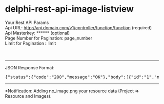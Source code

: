 # delphi-rest-api-image-listview

Your Rest API Params <br>
Api URL: http://api.domain.com/v1/controller/function/function (required) <br>
Api Masterkey: ****** (optional) <br>
Page Number for Pagination: page_number <br>
Limit for Pagination : limit <br>
<br><br>
<hr>
JSON Response Format:
<pre>
{"status":{"code":"200","message":"OK"},"body":[{"id":"1","manufacturer":"Apex Tactical","model":"6-25x Tactical","model_number":"625X50GMIR","weight":"29.98oz\/850g","overall_length":"16.3","objective":"50mm","tube_diameter":"30mm","image_url":"http:\/\/domain.com\/uploads\/images\/80815acfd632e113c8ea3c9e3acd2a2b9bdd4242.jpg"},{"id":"2","manufacturer":"Baush and Lomb","model":"10x Tactical","model_number":"","weight":"21.8oz\/618g","overall_length":"","objective":"40mm","tube_diameter":"30mm","image_url":"http:\/\/domain.com\/uploads\/images\/9640ae84869538ac1c71dcf7f9ccbd5b48182533.jpg"},{"id":"3","manufacturer":"Burris Optics","model":"Fullfield II","model_number":"","weight":"13.0oz\/369g","overall_length":"12.2\"\/310mm","objective":"40mm","tube_diameter":"1\"","image_url":"http:\/\/domain.com\/uploads\/images\/584321a4e9155567031d143c1c55eda995226139.jpg"}]}
</pre>
<hr>

*Notification: Adding no_image.png your resource data (Project => Resource and Images).
